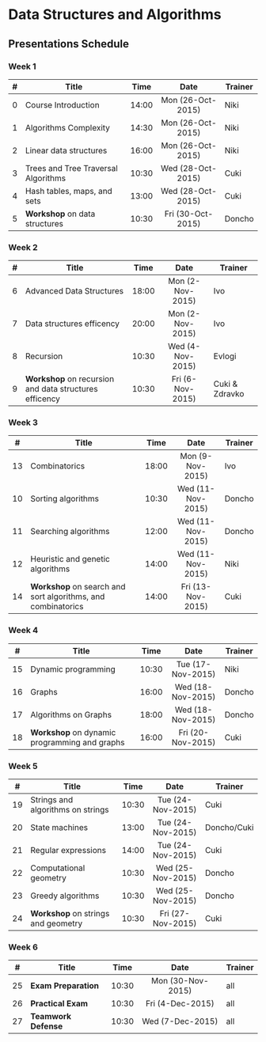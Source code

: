 #   Data Structures and Algorithms 

##  Presentations Schedule

### Week 1

| #   | Title                               | Time  | Date              | Trainer |
| --- | ----------------------------------- | ----- | :---------------: | ------- |
| 0   | Course Introduction                 | 14:00 | Mon (26-Oct-2015) | Niki    |
| 1   | Algorithms Complexity               | 14:30 | Mon (26-Oct-2015) | Niki    |
| 2   | Linear data structures              | 16:00 | Mon (26-Oct-2015) | Niki    |
| 3   | Trees and Tree Traversal Algorithms | 10:30 | Wed (28-Oct-2015) | Cuki    |
| 4   | Hash tables, maps, and sets         | 13:00 | Wed (28-Oct-2015) | Cuki    |
| 5   | **Workshop** on data structures     | 10:30 | Fri (30-Oct-2015) | Doncho  |

### Week 2

| #   | Title                                                   | Time  | Date             | Trainer           |
| --- | ------------------------------------------------------- | ----- | :--------------: | ----------------- |
| 6   | Advanced Data Structures                                | 18:00 | Mon (2-Nov-2015) | Ivo               |
| 7   | Data structures efficency                               | 20:00 | Mon (2-Nov-2015) | Ivo               |
| 8   | Recursion                                               | 10:30 | Wed (4-Nov-2015) | Evlogi            |
| 9   | **Workshop** on recursion and data structures efficency | 10:30 | Fri (6-Nov-2015) | Cuki & Zdravko    |

### Week 3

| #   | Title                                                         | Time  | Date              | Trainer |
| --- | ------------------------------------------------------------- | ----- | :---------------: | ------- |
| 13  | Combinatorics                                                 | 18:00 | Mon (9-Nov-2015)  | Ivo     |
| 10  | Sorting algorithms                                            | 10:30 | Wed (11-Nov-2015) | Doncho  |
| 11  | Searching algorithms                                          | 12:00 | Wed (11-Nov-2015) | Doncho  |
| 12  | Heuristic and genetic algorithms                              | 14:00 | Wed (11-Nov-2015) | Niki    |
| 14  | **Workshop** on search and sort algorithms, and combinatorics | 14:00 | Fri (13-Nov-2015) | Cuki    |

### Week 4

| #   | Title                                          | Time  | Date              | Trainer |
| --- | ---------------------------------------------- | ----- | :---------------: | ------- |
| 15  | Dynamic programming                            | 10:30 | Tue (17-Nov-2015) | Niki    |
| 16  | Graphs                                         | 16:00 | Wed (18-Nov-2015) | Doncho  |
| 17  | Algorithms on Graphs                           | 18:00 | Wed (18-Nov-2015) | Doncho  |
| 18  | **Workshop** on dynamic programming and graphs | 16:00 | Fri (20-Nov-2015) | Cuki    |

### Week 5

| #   | Title                                | Time  | Date              | Trainer     |
| --- | ------------------------------------ | ----- | :---------------: | ----------- |
| 19  | Strings and algorithms on strings    | 10:30 | Tue (24-Nov-2015) | Cuki        |
| 20  | State machines                       | 13:00 | Tue (24-Nov-2015) | Doncho/Cuki |
| 21  | Regular expressions                  | 14:00 | Tue (24-Nov-2015) | Cuki        |
| 22  | Computational geometry               | 10:30 | Wed (25-Nov-2015) | Doncho      |
| 23  | Greedy algorithms                    | 10:30 | Wed (25-Nov-2015) | Doncho      |
| 24  | **Workshop** on strings and geometry | 10:30 | Fri (27-Nov-2015) | Cuki        |

### Week 6

| #   | Title                | Time  | Date              | Trainer |
| --- | -------------------- | ------| :---------------: | ------- |
| 25  | **Exam Preparation** | 10:30 | Mon (30-Nov-2015) | all     |
| 26  | **Practical Exam**   | 10:30 | Fri (4-Dec-2015)  | all     |
| 27  | **Teamwork Defense** | 10:30 | Wed (7-Dec-2015)  | all     |


